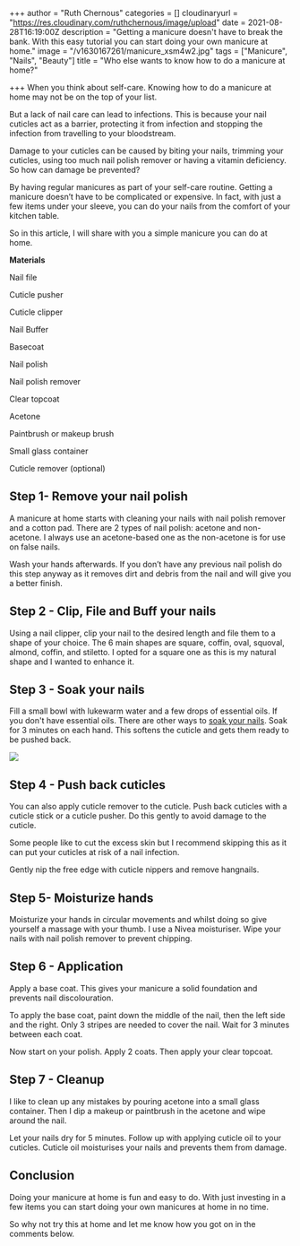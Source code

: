 +++
author = "Ruth Chernous"
categories = []
cloudinaryurl = "https://res.cloudinary.com/ruthchernous/image/upload"
date = 2021-08-28T16:19:00Z
description = "Getting a manicure doesn't have to break the bank. With this easy tutorial you can start doing your own manicure at home."
image = "/v1630167261/manicure_xsm4w2.jpg"
tags = ["Manicure", "Nails", "Beauty"]
title = "Who else wants to know how to do a manicure at home?"

+++
When you think about self-care. Knowing how to do a manicure at home may not be on the top of your list.

But a lack of nail care can lead to infections. This is because your nail cuticles act as a barrier, protecting it from infection and stopping the infection from travelling to your bloodstream.

Damage to your cuticles can be caused by biting your nails, trimming your cuticles, using too much nail polish remover or having a vitamin deficiency. So how can damage be prevented?

By having regular manicures as part of your self-care routine. Getting a manicure doesn’t have to be complicated or expensive. In fact, with just a few items under your sleeve, you can do your nails from the comfort of your kitchen table.

So in this article, I will share with you a simple manicure you can do at home.

**Materials**

Nail file

Cuticle pusher

Cuticle clipper

Nail Buffer

Basecoat

Nail polish

Nail polish remover

Clear topcoat

Acetone

Paintbrush or makeup brush

Small glass container

Cuticle remover (optional)

## **Step 1- Remove your nail polish**

A manicure at home starts with cleaning your nails with nail polish remover and a cotton pad. There are 2 types of nail polish: acetone and non-acetone. I always use an acetone-based one as the non-acetone is for use on false nails.

Wash your hands afterwards. If you don’t have any previous nail polish do this step anyway as it removes dirt and debris from the nail and will give you a better finish.

## **Step 2 - Clip, File and Buff your nails**

Using a nail clipper, clip your nail to the desired length and file them to a shape of your choice. The 6 main shapes are square, coffin, oval, squoval, almond, coffin, and stiletto. I opted for a square one as this is my natural shape and I wanted to enhance it.

## **Step 3 - Soak your nails**

Fill a small bowl with lukewarm water and a few drops of essential oils. If you don't have essential oils. There are other ways to [soak your nails](https://bellezzaspava.com/7-great-ways-soak-nails-before-manicure/). Soak for 3 minutes on each hand. This softens the cuticle and gets them ready to be pushed back.

![](https://res.cloudinary.com/ruthchernous/image/upload/v1630167460/Blue_manicure_wq7dzr.jpg)

## **Step 4 - Push back cuticles**

You can also apply cuticle remover to the cuticle. Push back cuticles with a cuticle stick or a cuticle pusher. Do this gently to avoid damage to the cuticle.

Some people like to cut the excess skin but I recommend skipping this as it can put your cuticles at risk of a nail infection.

Gently nip the free edge with cuticle nippers and remove hangnails.

## **Step 5- Moisturize hands**

Moisturize your hands in circular movements and whilst doing so give yourself a massage with your thumb. I use a Nivea moisturiser. Wipe your nails with nail polish remover to prevent chipping.

## **Step 6 - Application**

Apply a base coat. This gives your manicure a solid foundation and prevents nail discolouration.

To apply the base coat, paint down the middle of the nail, then the left side and the right. Only 3 stripes are needed to cover the nail. Wait for 3 minutes between each coat.

Now start on your polish. Apply 2 coats. Then apply your clear topcoat.

## **Step 7 - Cleanup**

I like to clean up any mistakes by pouring acetone into a small glass container. Then I dip a makeup or paintbrush in the acetone and wipe around the nail.

Let your nails dry for 5 minutes. Follow up with applying cuticle oil to your cuticles. Cuticle oil moisturises your nails and prevents them from damage.

## **Conclusion**

Doing your manicure at home is fun and easy to do. With just investing in a few items you can start doing your own manicures at home in no time.

So why not try this at home and let me know how you got on in the comments below.